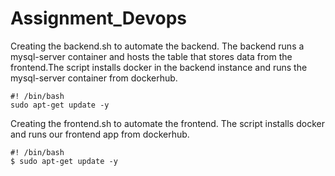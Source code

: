 # Assignment_Devops
Creating the backend.sh to automate the backend. The backend runs a mysql-server container and hosts the table that stores data from the frontend.The script installs docker in the backend instance and runs the mysql-server container from dockerhub.
```
#! /bin/bash
sudo apt-get update -y
```


Creating the frontend.sh to automate the frontend. The script installs docker and runs our frontend app from dockerhub.
```
#! /bin/bash
$ sudo apt-get update -y

```
